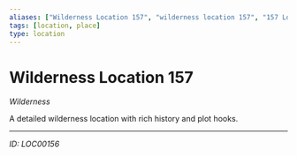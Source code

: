 ```yaml
---
aliases: ["Wilderness Location 157", "wilderness location 157", "157 Location Wilderness"]
tags: [location, place]
type: location
---
```


# Wilderness Location 157

*Wilderness*

A detailed wilderness location with rich history and plot hooks.

---
*ID: LOC00156*